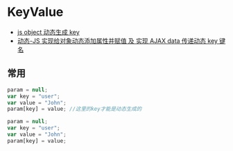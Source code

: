 # KeyValue

- [js object 动态生成 key](https://blog.csdn.net/u012891504/article/details/52087637)
- [动态-JS 实现给对象动态添加属性并赋值 及 实现 AJAX data 传递动态 key 键名](https://blog.csdn.net/qq_39028580/article/details/78871618)

## 常用

```js
param = null;
var key = "user";
var value = "John";
param[key] = value; //这里的key才能是动态生成的

param = null;
var key = "user";
var value = "John";
param[key] = value;
```
